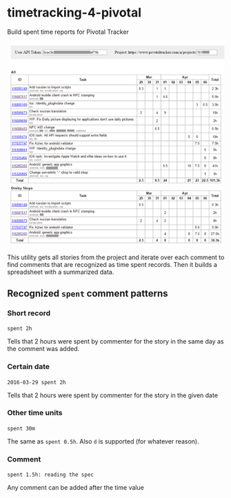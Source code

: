 # timetracking-4-pivotal
Build spent time reports for Pivotal Tracker

![Screenshot](docs/screenshot.png "screenshot")

This utility gets all stories from the project and iterate over each comment to find comments that are recognized as time spent records. Then it builds a spreadsheet with a summarized data.

## Recognized `spent` comment patterns

### Short record
`spent 2h`

Tells that 2 hours were spent by commenter for the story in the same day as the comment was added.

### Certain date
`2016-03-29 spent 2h`

Tells that 2 hours were spent by commenter for the story in the given date

### Other time units
`spent 30m`

The same as `spent 0.5h`. Also `d` is supported (for whatever reason).

### Comment
`spent 1.5h: reading the spec`

Any comment can be added after the time value